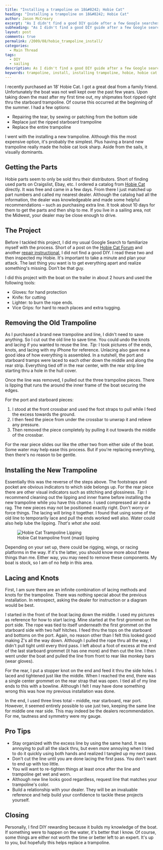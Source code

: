 ```yaml
---
title: "Installing a trampoline on 18&#8242; Hobie Cat"
heading: "Installing a trampoline on 18&#8242; Hobie Cat"
author: Jason McCreary
excerpt: "As I didn't find a good DIY guide after a few Google searches, I wrote this post after installing a new trampoline on my 18' Hobie Cat."
subheading: "As I didn't find a good DIY guide after a few Google searches, I wrote this post after installing a new trampoline on my 18' Hobie Cat."
layout: post
comments: true
permalink: /2009/08/hobie_trampoline_install/
categories:
  - Main Thread
tags:
  - DIY
  - sailing
description: As I didn't find a good DIY guide after a few Google searches, I wrote this post after installing a new trampoline on my 18' Hobie Cat.
keywords: trampoline, install, installing trampoline, hobie, hobie cat
---
```

I recently purchased an 18′ Hobie Cat. I got a great deal from a family friend. Unfortunately the boat was not well kept over the past few years. Upon taking down the mast after my first time out, my shipmates foot ripped right thru the starboard trampoline. Of course this occurred at the beginning of the summer. I had a few options:

*   Repairing the tear, by sewing or patching from the bottom side
*   Replace just the ripped starboard trampoline
*   Replace the entire trampoline

I went with the installing a new trampoline. Although this the most expensive option, it's probably the simplest. Plus having a brand new trampoline really made the hobie cat look sharp. Aside from the sails, it visually dominants.

## Getting the Parts

Hobie parts seem to only be sold thru their distributors. Short of finding used parts on Craigslist, Ebay, etc. I ordered a catalog from [Hobie Cat][1] directly. It was free and came in a few days. From there I just matched up part numbers and called my nearest dealer. Although the catalog had all the information, the dealer was knowledgeable and made some helpful recommendations – such as purchasing extra line. It took about 10 days for them to get the parts and then ship to me. If you live in a sailing area, not the Midwest, your dealer may be close enough to drive.

## The Project

Before I tackled this project, I did my usual Google Search to familiarize myself with the process. Short of a post on the [Hobie Cat Forum][2] and another [repair instructional][3], I did not find a good DIY. I read these two and then inspected my Hobie. It's important to take a minute and plan your attack. The last thing you want is to get everything apart and realize something's missing. Don't be that guy.

I did this project with the boat on the trailer in about 2 hours and used the following tools:

*   Gloves: for hand protection
*   Knife: for cutting
*   Lighter: to burn the rope ends.
*   Vice Grips: for hard to reach places and extra tugging.

## Removing the Old Trampoline

As I purchased a brand new trampoline and line, I didn't need to save anything. So I cut out the old line to save time. You could undo the knots and lacing if you wanted to reuse the line. *Tip:* I took pictures of the ends, knots, and lacing with my iPhone for reference. Unlacing also gave me a good idea of how everything is assembled. In a nutshell, the port and starboard tramps were laced to each other down the middle and along the rear strip. Everything tied off in the rear center, with the rear strip line starting thru a hole in the hull cover.

Once the line was removed, I pulled out the three trampoline pieces. There is lipping that runs the around the inner frame of the boat securing the edges.

For the port and starboard pieces:

1.  I stood at the front crossbar and used the foot straps to pull while I feed the excess towards the ground.
2.  I then feed the piece from under the crossbar to unwrap it and relieve any pressure.
3.  Then removed the piece completely by pulling it out towards the middle of the crossbar.

For the rear piece slides our like the other two from either side of the boat. Some water may help ease this process. But if you're replacing everything, then there's no reason to be gentle.

## Installing the New Trampoline

Essentially this was the reverse of the steps above. The footstraps and pocket are obvious indicators to which side belongs up. For the rear piece there are other visual indicators such as stitching and glossiness. *Tip:* I recommend cleaning out the lipping and inner frame before installing the new trampoline while you have this chance. I used compressed air and a rag. The new pieces may not be positioned exactly right. Don't worry or force things. The lacing will bring it together. I found that using some of the old line to temporarily lace and pull the ends worked well also. Water could also help lube the lipping. *That's what she said.*

<figure>
  <img src="/images/hobie-cat-trampoline.jpg" alt="Hobie Cat Trampoline Lipping" title="Hobie Cat Trampoline Lipping" />
  <figcaption>Hobie Cat trampoline front (mast) lipping</figcaption>
</figure>

Depending on your set up, there could be rigging, wings, or racing platforms in the way. If it's the latter, you should know more about these things than me. Either way, you may need to remove these components. My boat is stock, so I am of no help in this area.

## Lacing and Knots

First, I am sure there are an infinite combination of lacing methods and knots for the trampoline. There was nothing special about the previous installation. In retrospect, asking the dealer for instruction or a diagram would be best.

I started in the front of the boat lacing down the middle. I used my pictures as reference for how to start lacing. Mine started at the first grommet on the port side. The rope was tied to itself underneath the first grommet on the starboard side with two half hitches. I feed thru the tops on the starboard and bottoms on the port. Again, no reason other than I felt this looked good making Z's all the way down. Although I pulled the rope thru all the way, I didn't pull tight until every third pass. I left about a foot of excess at the end of the last starboard grommet (it has one more) and then cut the line. I then went under the boat and pulled the line from front to rear like monkey bars (wear gloves).

For the rear, I put a stopper knot on the end and feed it thru the side holes. I laced and tightened just like the middle. When I reached the end, there was a single center grommet on the rear strap that was open. I tied all of my line ends to this with a bowline. Although I felt I may have done something wrong this was how my previous installation was done.

In the end, I used three lines total – middle, rear starboard, rear port. However, it seemed entirely possible to use just two, keeping the same line for middle one rear side. This may indeed be the dealers recommendation. For me, tautness and symmetry were my gauge.

## Pro Tips

*   Stay organized with the excess line by using the same hand. It was annoying to pull all the slack thru, but even *more* annoying when I tried to do it quickly using both hands and realized I tangled up my next pass.
*   Don't cut the line until you are done lacing the first pass. You don't want to end up with too little.
*   You will want to re-tighten things at least once after the line and trampoline get wet and worn.
*   Although new line looks good regardless, request line that matches your trampoline's color.
*   Build a relationship with your dealer. They will be an invaluable reference and help build your confidence to tackle these projects yourself.

## Closing

Personally, I find DIY rewarding because it builds my knowledge of the boat. If something were to happen on the water, it's better that I know. Of course, some things are either not worth the time or better left to an expert. It's up to you, but hopefully this helps replace a trampoline.

 [1]: http://www.hobiecat.com/ "Hobie Cat Website"
 [2]: http://www.hobiecat.com/community/viewtopic.php?f=13&t=7942
 [3]: http://www.instructables.com/id/Hobie-18-Trampoline/
